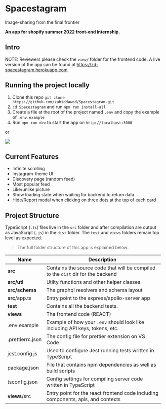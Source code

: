 # Spacestagram

Image-sharing from the final frontier

**An app for shopify summer 2022 front-end internship.**

## Intro

NOTE: Reviewers please check the `view/` folder for the frontend code.
A live version of the app can be found at <https://zd-spacestagram.herokuapp.com>.

## Running the project locally

1. Clone this repo `git clone https://github.com/zahiddawod/Spacestagram.git`
2. `cd Spacestagram` and run `npm run install-all`
3. Create a file at the root of the project named `.env` and copy the example of `.env.example`
4. Run `npm run dev` to start the app on `http://localhost:3000`

or

[<img src="https://codesandbox.io/static/banner-b3e4dc81348f7f65008a97a62f9125dd.png" target="_blank">](https://codesandbox.io/s/cranky-bash-pv7v9/)

## Current Features

- Infinite scrolling
- Instagram-theme UI
- Discovery page (random feed)
- Most popular feed
- Like/unlike picture
- Show loading state when waiting for backend to return data
- Hide/Report modal when clicking on three dots at the top of each card

## Project Structure

TypeScript (`.ts`) files live in the `src` folder and after compilation are output as JavaScript (`.js`) in the `dist` folder.
The `test` and `views` folders remain top level as expected.

> The full folder structure of this app is explained below:

| Name             | Description                                                                      |
| ---------------- | -------------------------------------------------------------------------------- |
| **src**          | Contains the source code that will be compiled to the `dist` dir for the backend |
| **src/utl**      | Utilty functions and other helper classes                                        |
| **src/schema**   | The graphql resolvers and schema layout                                          |
| **src**/app.ts   | Entry point to the express/apollo-server app                                     |
| **test**         | Contains all the backend tests.                                                  |
| **views**        | The frontend code (REACT)                                                        |
| .env.example     | Example of how your `.env` should look like including API keys, tokens, etc.     |
| .prettierrc.json | The config file for prettier extension on VS Code                                |
| jest.config.js   | Used to configure Jest running tests written in TypeScript                       |
| package.json     | File that contains npm dependencies as well as build scripts                     |
| tsconfig.json    | Config settings for compiling server code written in TypeScript                  |
| **views**/src    | Entry point for the react frontend code including components, apis, and contexts |
